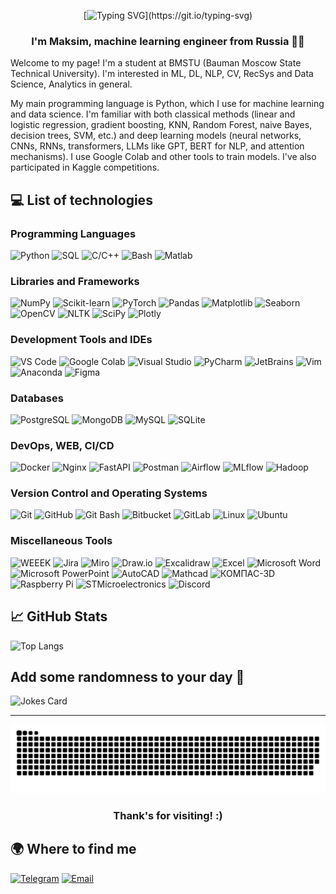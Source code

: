 <div align="center">

[![Typing SVG](https://readme-typing-svg.demolab.com?font=Fira+Code&weight=600&size=36&pause=1000&color=FFFFFF&background=52FF1A00&center=true&vCenter=true&random=false&width=435&lines=Hello%2C+World!)](https://git.io/typing-svg)

### I'm Maksim, machine learning engineer from Russia 🤘🏻

</div>
Welcome to my page! I'm a student at BMSTU (Bauman Moscow State Technical University). I'm interested in ML, DL, NLP, CV, RecSys and Data Science, Analytics in general.

My main programming language is Python, which I use for machine learning and data science. I'm familiar with both classical methods (linear and logistic regression, gradient boosting, KNN, Random Forest, naive Bayes, decision trees, SVM, etc.) and deep learning models (neural networks, CNNs, RNNs, transformers, LLMs like GPT, BERT for NLP, and attention mechanisms). I use Google Colab and other tools to train models. I've also participated in Kaggle competitions.

## 💻 List of technologies

### Programming Languages
![Python](https://img.shields.io/badge/-Python-3776AB?style=flat-square&logo=python&logoColor=white)
![SQL](https://img.shields.io/badge/-SQL-4479A1?style=flat-square&logo=postgresql&logoColor=white)
![C/C++](https://img.shields.io/badge/-C%2FC%2B%2B-00599C?style=flat-square&logo=c%2B%2B&logoColor=white)
![Bash](https://img.shields.io/badge/-Bash-4EAA25?style=flat-square&logo=gnu-bash&logoColor=white)
![Matlab](https://img.shields.io/badge/-Matlab-0076A8?style=flat-square&logo=mathworks&logoColor=white)

### Libraries and Frameworks
![NumPy](https://img.shields.io/badge/-NumPy-013243?style=flat-square&logo=numpy&logoColor=white)
![Scikit-learn](https://img.shields.io/badge/-Scikit--learn-F7931E?style=flat-square&logo=scikit-learn&logoColor=white)
![PyTorch](https://img.shields.io/badge/-PyTorch-EE4C2C?style=flat-square&logo=pytorch&logoColor=white)
![Pandas](https://img.shields.io/badge/-Pandas-150458?style=flat-square&logo=pandas&logoColor=white)
![Matplotlib](https://img.shields.io/badge/-Matplotlib-11557C?style=flat-square&logo=matplotlib&logoColor=white)
![Seaborn](https://img.shields.io/badge/-Seaborn-3776AB?style=flat-square&logo=python&logoColor=white)
![OpenCV](https://img.shields.io/badge/-OpenCV-5C3EE8?style=flat-square&logo=opencv&logoColor=white)
![NLTK](https://img.shields.io/badge/-NLTK-FFD43B?style=flat-square&logo=python&logoColor=white)
![SciPy](https://img.shields.io/badge/-SciPy-8CAAE6?style=flat-square&logo=scipy&logoColor=white)
![Plotly](https://img.shields.io/badge/-Plotly-3F4F75?style=flat-square&logo=plotly&logoColor=white)

### Development Tools and IDEs
![VS Code](https://img.shields.io/badge/-VS%20Code-007ACC?style=flat-square&logo=visualstudiocode&logoColor=white)
![Google Colab](https://img.shields.io/badge/-Google%20Colab-F9AB00?style=flat-square&logo=googlecolab&logoColor=white)
![Visual Studio](https://img.shields.io/badge/-Visual%20Studio-5C2D91?style=flat-square&logo=visualstudio&logoColor=white)
![PyCharm](https://img.shields.io/badge/-PyCharm-000000?style=flat-square&logo=pycharm&logoColor=white)
![JetBrains](https://img.shields.io/badge/-JetBrains-000000?style=flat-square&logo=jetbrains&logoColor=white)
![Vim](https://img.shields.io/badge/-Vim-019733?style=flat-square&logo=vim&logoColor=white)
![Anaconda](https://img.shields.io/badge/-Anaconda-44A833?style=flat-square&logo=anaconda&logoColor=white)
![Figma](https://img.shields.io/badge/-Figma-F24E1E?style=flat-square&logo=figma&logoColor=white)

### Databases
![PostgreSQL](https://img.shields.io/badge/-PostgreSQL-336791?style=flat-square&logo=postgresql&logoColor=white)
![MongoDB](https://img.shields.io/badge/-MongoDB-47A248?style=flat-square&logo=mongodb&logoColor=white)
![MySQL](https://img.shields.io/badge/-MySQL-4479A1?style=flat-square&logo=mysql&logoColor=white)
![SQLite](https://img.shields.io/badge/-SQLite-003B57?style=flat-square&logo=sqlite&logoColor=white)

### DevOps, WEB, CI/CD
![Docker](https://img.shields.io/badge/-Docker-2496ED?style=flat-square&logo=docker&logoColor=white)
![Nginx](https://img.shields.io/badge/-Nginx-009639?style=flat-square&logo=nginx&logoColor=white)
![FastAPI](https://img.shields.io/badge/-FastAPI-009688?style=flat-square&logo=fastapi&logoColor=white)
![Postman](https://img.shields.io/badge/-Postman-FF6C37?style=flat-square&logo=postman&logoColor=white)
![Airflow](https://img.shields.io/badge/-Airflow-017CEE?style=flat-square&logo=apacheairflow&logoColor=white)
![MLflow](https://img.shields.io/badge/-MLflow-0194E2?style=flat-square&logo=mlflow&logoColor=white)
![Hadoop](https://img.shields.io/badge/-Hadoop-66CCFF?style=flat-square&logo=apachehadoop&logoColor=white)

### Version Control and Operating Systems
![Git](https://img.shields.io/badge/-Git-F05032?style=flat-square&logo=git&logoColor=white)
![GitHub](https://img.shields.io/badge/-GitHub-181717?style=flat-square&logo=github&logoColor=white)
![Git Bash](https://img.shields.io/badge/-Git%20Bash-4EAA25?style=flat-square&logo=gnu-bash&logoColor=white)
![Bitbucket](https://img.shields.io/badge/-Bitbucket-0052CC?style=flat-square&logo=bitbucket&logoColor=white)
![GitLab](https://img.shields.io/badge/-GitLab-FC6D26?style=flat-square&logo=gitlab&logoColor=white)
![Linux](https://img.shields.io/badge/-Linux-FCC624?style=flat-square&logo=linux&logoColor=white)
![Ubuntu](https://img.shields.io/badge/-Ubuntu-E95420?style=flat-square&logo=ubuntu&logoColor=white)

### Miscellaneous Tools
![WEEEK](https://img.shields.io/badge/-WEEEK-white?style=flat-square&labelColor=9370DB)
![Jira](https://img.shields.io/badge/-Jira-0052CC?style=flat-square&logo=jira&logoColor=white)
![Miro](https://img.shields.io/badge/-Miro-050038?style=flat-square&logo=miro&logoColor=white)
![Draw.io](https://img.shields.io/badge/-Draw.io-F08705?style=flat-square&logo=draw.io&logoColor=white)
![Excalidraw](https://img.shields.io/badge/-Excalidraw-000000?style=flat-square&logo=excalidraw&logoColor=white)
![Excel](https://img.shields.io/badge/-Excel-217346?style=flat-square&logo=microsoftexcel&logoColor=white)
![Microsoft Word](https://img.shields.io/badge/-Microsoft%20Word-2B579A?style=flat-square&logo=microsoftword&logoColor=white)
![Microsoft PowerPoint](https://img.shields.io/badge/-Microsoft%20PowerPoint-B7472A?style=flat-square&logo=microsoftpowerpoint&logoColor=white)
![AutoCAD](https://img.shields.io/badge/-AutoCAD-0696D7?style=flat-square&logo=autodesk&logoColor=white)
![Mathcad](https://img.shields.io/badge/-Mathcad-0076A8?style=flat-square&logo=mathworks&logoColor=white)
![КОМПАС-3D](https://img.shields.io/badge/-КОМПАС--3D-00599C?style=flat-square&logo=kompas&logoColor=white)
![Raspberry Pi](https://img.shields.io/badge/-Raspberry%20Pi-C51A4A?style=flat-square&logo=raspberrypi&logoColor=white)
![STMicroelectronics](https://img.shields.io/badge/-STMicroelectronics-03234B?style=flat-square&logo=stmicroelectronics&logoColor=white)
![Discord](https://img.shields.io/badge/-Discord-5865F2?style=flat-square&logo=discord&logoColor=white)



## 📈 GitHub Stats

![Top Langs](https://github-readme-stats.vercel.app/api/top-langs/?username=wrdelmanto&size_weight=0.5&count_weight=0.5&langs_count=8&layout=compact&hide=jupyter%20notebook)

## Add some randomness to your day 🥰
![Jokes Card](https://readme-jokes.vercel.app/api?theme=react)

</div>

<hr>

<!-- Final section -->
<div align="center">
<img src="https://raw.githubusercontent.com/WRDelmanto/WRDelmanto/snake/snake-dark.svg" alt="Snake animation" />

### Thank's for visiting! :)
</div>


## 🌍 Where to find me

[![Telegram](https://img.shields.io/badge/Telegram-2CA5E0?style=for-the-badge&logo=telegram&logoColor=white)](https://t.me/@maxbmb) [![Email](https://img.shields.io/badge/Email-D14836?style=for-the-badge&logo=gmail&logoColor=white)](mailto:bazdrev.max@mail.com)
